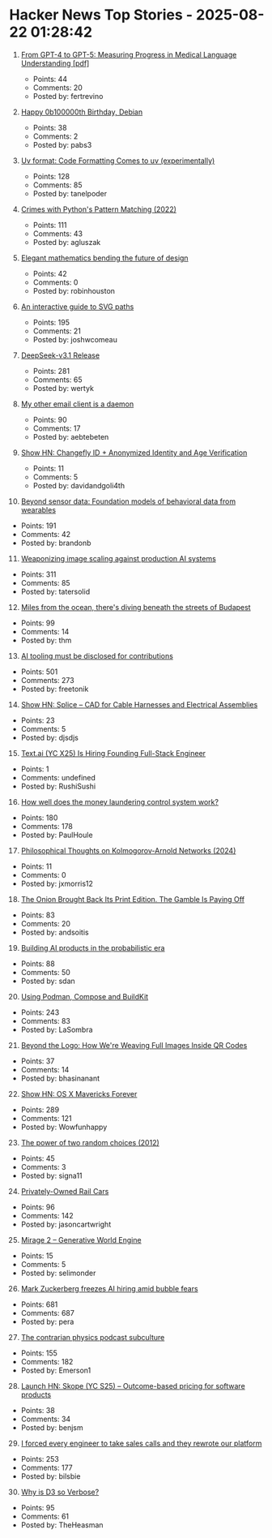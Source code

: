 # Hacker News Top Stories - 2025-08-22 01:28:42

1. [From GPT-4 to GPT-5: Measuring Progress in Medical Language Understanding [pdf]](https://www.fertrevino.com/docs/gpt5_medhelm.pdf)
   - Points: 44
   - Comments: 20
   - Posted by: fertrevino

2. [Happy 0b100000th Birthday, Debian](https://lists.debian.org/debian-devel-announce/2025/08/msg00006.html)
   - Points: 38
   - Comments: 2
   - Posted by: pabs3

3. [Uv format: Code Formatting Comes to uv (experimentally)](https://pydevtools.com/blog/uv-format-code-formatting-comes-to-uv-experimentally/)
   - Points: 128
   - Comments: 85
   - Posted by: tanelpoder

4. [Crimes with Python's Pattern Matching (2022)](https://www.hillelwayne.com/post/python-abc/)
   - Points: 111
   - Comments: 43
   - Posted by: agluszak

5. [Elegant mathematics bending the future of design](https://actu.epfl.ch/news/elegant-mathematics-bending-the-future-of-design/)
   - Points: 42
   - Comments: 0
   - Posted by: robinhouston

6. [An interactive guide to SVG paths](https://www.joshwcomeau.com/svg/interactive-guide-to-paths/)
   - Points: 195
   - Comments: 21
   - Posted by: joshwcomeau

7. [DeepSeek-v3.1 Release](https://api-docs.deepseek.com/news/news250821)
   - Points: 281
   - Comments: 65
   - Posted by: wertyk

8. [My other email client is a daemon](https://feyor.sh/blog/my-other-email-client-is-a-mail-daemon/)
   - Points: 90
   - Comments: 17
   - Posted by: aebtebeten

9. [Show HN: Changefly ID + Anonymized Identity and Age Verification](https://www.changefly.com/blog/2025/08/anonymized-identity-and-age-verification-a-new-era-of-privacy-for-changefly-id)
   - Points: 11
   - Comments: 5
   - Posted by: davidandgoli4th

10. [Beyond sensor data: Foundation models of behavioral data from wearables](https://arxiv.org/abs/2507.00191)
   - Points: 191
   - Comments: 42
   - Posted by: brandonb

11. [Weaponizing image scaling against production AI systems](https://blog.trailofbits.com/2025/08/21/weaponizing-image-scaling-against-production-ai-systems/)
   - Points: 311
   - Comments: 85
   - Posted by: tatersolid

12. [Miles from the ocean, there's diving beneath the streets of Budapest](https://www.cnn.com/2025/08/18/travel/budapest-diving-molnar-janos-cave)
   - Points: 99
   - Comments: 14
   - Posted by: thm

13. [AI tooling must be disclosed for contributions](https://github.com/ghostty-org/ghostty/pull/8289)
   - Points: 501
   - Comments: 273
   - Posted by: freetonik

14. [Show HN: Splice – CAD for Cable Harnesses and Electrical Assemblies](https://splice-cad.com)
   - Points: 23
   - Comments: 5
   - Posted by: djsdjs

15. [Text.ai (YC X25) Is Hiring Founding Full-Stack Engineer](https://www.ycombinator.com/companies/text-ai/jobs/OJBr0v2-founding-full-stack-engineer)
   - Points: 1
   - Comments: undefined
   - Posted by: RushiSushi

16. [How well does the money laundering control system work?](https://www.journals.uchicago.edu/doi/10.1086/735665)
   - Points: 180
   - Comments: 178
   - Posted by: PaulHoule

17. [Philosophical Thoughts on Kolmogorov-Arnold Networks (2024)](https://kindxiaoming.github.io/blog/2024/kolmogorov-arnold-networks/)
   - Points: 11
   - Comments: 0
   - Posted by: jxmorris12

18. [The Onion Brought Back Its Print Edition. The Gamble Is Paying Off](https://www.wsj.com/business/media/the-onion-print-subscribers-6c24649c)
   - Points: 83
   - Comments: 20
   - Posted by: andsoitis

19. [Building AI products in the probabilistic era](https://giansegato.com/essays/probabilistic-era)
   - Points: 88
   - Comments: 50
   - Posted by: sdan

20. [Using Podman, Compose and BuildKit](https://emersion.fr/blog/2025/using-podman-compose-and-buildkit/)
   - Points: 243
   - Comments: 83
   - Posted by: LaSombra

21. [Beyond the Logo: How We're Weaving Full Images Inside QR Codes](https://blog.nitroqr.com/beyond-the-logo-how-were-weaving-full-images-inside-qr-codes)
   - Points: 37
   - Comments: 14
   - Posted by: bhasinanant

22. [Show HN: OS X Mavericks Forever](https://mavericksforever.com/)
   - Points: 289
   - Comments: 121
   - Posted by: Wowfunhappy

23. [The power of two random choices (2012)](https://brooker.co.za/blog/2012/01/17/two-random.html)
   - Points: 45
   - Comments: 3
   - Posted by: signa11

24. [Privately-Owned Rail Cars](https://www.amtrak.com/privately-owned-rail-cars)
   - Points: 96
   - Comments: 142
   - Posted by: jasoncartwright

25. [Mirage 2 – Generative World Engine](https://demo.dynamicslab.ai/chaos)
   - Points: 15
   - Comments: 5
   - Posted by: selimonder

26. [Mark Zuckerberg freezes AI hiring amid bubble fears](https://www.telegraph.co.uk/business/2025/08/21/zuckerberg-freezes-ai-hiring-amid-bubble-fears/)
   - Points: 681
   - Comments: 687
   - Posted by: pera

27. [The contrarian physics podcast subculture](https://timothynguyen.org/2025/08/21/physics-grifters-eric-weinstein-sabine-hossenfelder-and-a-crisis-of-credibility/)
   - Points: 155
   - Comments: 182
   - Posted by: Emerson1

28. [Launch HN: Skope (YC S25) – Outcome-based pricing for software products](undefined)
   - Points: 38
   - Comments: 34
   - Posted by: benjsm

29. [I forced every engineer to take sales calls and they rewrote our platform](https://old.reddit.com/r/Entrepreneur/comments/1mw5yfg/forced_every_engineer_to_take_sales_calls_they/)
   - Points: 253
   - Comments: 177
   - Posted by: bilsbie

30. [Why is D3 so Verbose?](https://theheasman.com/short_stories/why-is-d3-code-so-long-and-complicated-or-why-is-it-so-verbose/)
   - Points: 95
   - Comments: 61
   - Posted by: TheHeasman

